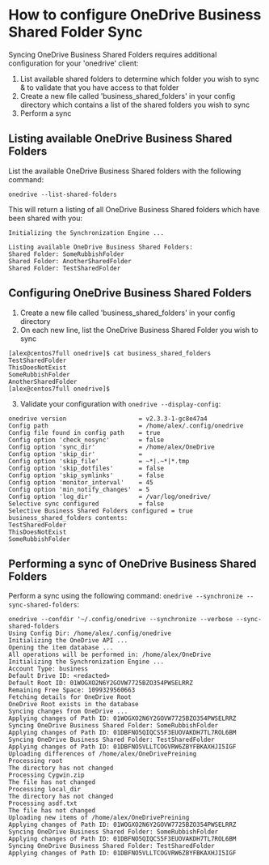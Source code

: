 # How to configure OneDrive Business Shared Folder Sync
Syncing OneDrive Business Shared Folders requires additional configuration for your 'onedrive' client:
1.  List available shared folders to determine which folder you wish to sync & to validate that you have access to that folder
2.  Create a new file called 'business_shared_folders' in your config directory which contains a list of the shared folders you wish to sync
3.  Perform a sync

## Listing available OneDrive Business Shared Folders
List the available OneDrive Business Shared folders with the following command:
```text
onedrive --list-shared-folders
```
   This will return a listing of all OneDrive Business Shared folders which have been shared with you:
```text
Initializing the Synchronization Engine ...

Listing available OneDrive Business Shared Folders:
Shared Folder: SomeRubbishFolder
Shared Folder: AnotherSharedFolder
Shared Folder: TestSharedFolder

```

## Configuring OneDrive Business Shared Folders
1.  Create a new file called 'business_shared_folders' in your config directory
2.  On each new line, list the OneDrive Business Shared Folder you wish to sync
```text
[alex@centos7full onedrive]$ cat business_shared_folders 
TestSharedFolder
ThisDoesNotExist
SomeRubbishFolder
AnotherSharedFolder
[alex@centos7full onedrive]$ 
```
3.  Validate your configuration with `onedrive --display-config`:
```text
onedrive version                    = v2.3.3-1-gc8e47a4
Config path                         = /home/alex/.config/onedrive
Config file found in config path    = true
Config option 'check_nosync'        = false
Config option 'sync_dir'            = /home/alex/OneDrive
Config option 'skip_dir'            = 
Config option 'skip_file'           = ~*|.~*|*.tmp
Config option 'skip_dotfiles'       = false
Config option 'skip_symlinks'       = false
Config option 'monitor_interval'    = 45
Config option 'min_notify_changes'  = 5
Config option 'log_dir'             = /var/log/onedrive/
Selective sync configured           = false
Selective Business Shared Folders configured = true
business_shared_folders contents:
TestSharedFolder
ThisDoesNotExist
SomeRubbishFolder
```

## Performing a sync of OneDrive Business Shared Folders
Perform a sync using the following command: `onedrive --synchronize --sync-shared-folders`:
```text
onedrive --confdir '~/.config/onedrive --synchronize --verbose --sync-shared-folders
Using Config Dir: /home/alex/.config/onedrive
Initializing the OneDrive API ...
Opening the item database ...
All operations will be performed in: /home/alex/OneDrive
Initializing the Synchronization Engine ...
Account Type: business
Default Drive ID: <redacted>
Default Root ID: 01WOGXO2N6Y2GOVW7725BZO354PWSELRRZ
Remaining Free Space: 1099329560663
Fetching details for OneDrive Root
OneDrive Root exists in the database
Syncing changes from OneDrive ...
Applying changes of Path ID: 01WOGXO2N6Y2GOVW7725BZO354PWSELRRZ
Syncing OneDrive Business Shared Folder: SomeRubbishFolder
Applying changes of Path ID: 01DBFNO5QIQCS5F3EUOVAKDH7TL7ROL6BM
Syncing OneDrive Business Shared Folder: TestSharedFolder
Applying changes of Path ID: 01DBFNO5VLLTCOGVRW6ZBYFBKAXHJI5IGF
Uploading differences of /home/alex/OneDrivePreining
Processing root
The directory has not changed
Processing Cygwin.zip
The file has not changed
Processing local_dir
The directory has not changed
Processing asdf.txt
The file has not changed
Uploading new items of /home/alex/OneDrivePreining
Applying changes of Path ID: 01WOGXO2N6Y2GOVW7725BZO354PWSELRRZ
Syncing OneDrive Business Shared Folder: SomeRubbishFolder
Applying changes of Path ID: 01DBFNO5QIQCS5F3EUOVAKDH7TL7ROL6BM
Syncing OneDrive Business Shared Folder: TestSharedFolder
Applying changes of Path ID: 01DBFNO5VLLTCOGVRW6ZBYFBKAXHJI5IGF
```




